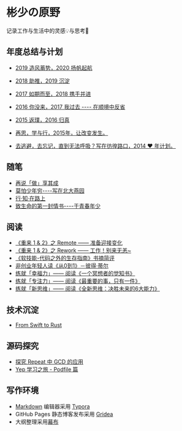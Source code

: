 # 彬少の原野

记录工作与生活中的灵感💡与思考🤔

## 年度总结与计划

- [2019 造风蓄势，2020 扬帆起航](./ReflectionAndResolution/2019-2020.md)

- [2018 助推，2019 沉淀](./ReflectionAndResolution/2018-2019.md)

- [2017 如期而至，2018 携手并进](./ReflectionAndResolution/2017-2018.md)

- [2016 你没来，2017 我过去 ---- 在顺境中反省](./ReflectionAndResolution/2016-2017.md)

- [2015 返璞，2016 归真](./ReflectionAndResolution/2015-2016.md)

- [再思，学与行，2015年，让改变发生。](./ReflectionAndResolution/2014-2015.md)

- [去逃避，去忘记，直到无法呼吸？写在彷徨路口，2014 ❤ 年计划。](./ReflectionAndResolution/2013-2014.md)

## 随笔

- [再说「做」享其成](./Thoughts/20161121.md)
- [莫怕少年穷----写在北大燕园](./Thoughts/20151031.md)
- [行·知·在路上](./Thoughts/20150603.md)
- [致生命的第一封情书----于青春年少](./Thoughts/20140417.md)

## 阅读

- [《重来 1 & 2》之 Remote —— 准备迎接变化](./Readings/20161117.md)
- [《重来 1 & 2》之 Rework —— 工作！别来无恙~](./Readings/20161029.md)
- [《软技能-代码之外的生存指南》书摘简评](./Readings/20161020.md)
- [非创业年轻人读《从0到1》－彼得·蒂尔](./Readings/20151023.md)
- [练就「幸福力」—— 阅读《一个冥想者的觉知书》](./Readings/20191124.md)
- [练就「专注力」—— 阅读《最重要的事，只有一件》](./Readings/20200705.md)
- [练就「新思维」—— 阅读《全新思维：决胜未来的6大能力》](./Readings/20200913.md)

## 技术沉淀

- [From Swift to Rust](./TechnologyHunt/FromSwiftToRust.md)

## 源码探究

- [探究 Repeat 中 GCD 的应用](./SourceCodeExplore/Repeat/README.md)
- [Yep 学习之旅 - Podfile 篇](./SourceCodeExplore/Yep/1_AboutPodfile.md)

## 写作环境

- [Markdown](http://support.typora.io/Markdown-Reference/) 编辑器采用 [Typora](https://www.typora.io/)
- GitHub Pages 静态博客发布采用 [Gridea](https://gridea.dev/)
- 大纲整理采用[幕布](https://mubu.com/inv/2026952)
